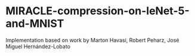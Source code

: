 # MIRACLE-compression-on-leNet-5-and-MNIST
Implementation based on work by Marton Havasi, Robert Peharz, José Miguel Hernández-Lobato
